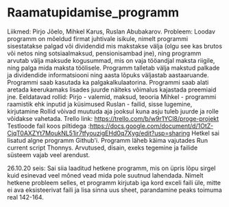 # Raamatupidamise_programm
Liikmed: Pirjo Jõelo, Mihkel Karus, Ruslan Abubakarov.
Probleem: Loodav programm on mõeldud firmat juhtivale isikule, nimelt programmi sisestatakse palgad või dividendid mis makstakse välja (olgu see kas brutos või netos ning sotsiaalmaksud, pensionisambad jne), ning programm arvutab välja maksude kogusummad, mis on vaja tööandjal maksta riigile, ning palga mida maksta töölisele. Programm talletab välja makstud palkade ja dividendide informatsiooni ning aasta lõpuks väljastab aastaaruande. Programmi saab kasutada ka palgakalkulaatorina. Programmi saab alati aretada keerukamaks lisades juurde näiteks võimalus kajastada preemiaid jne.
Eeldatavad rollid:
Pirjo - valemid, maksud, teooria
Mihkel - programmi raamistik ehk inputid ja küsimused
Ruslan - failid, sisse lugemine, kirjutamine
Rollid võivad muutuda aja jooksul kuna asju tuleb juurde ja rolle võidakse vahetada.
Trello link: https://trello.com/b/w9r1YCl8/proge-projekt
Testloode fail koos piltidega :https://docs.google.com/document/d/1OtZ-CjqT0AXZYt7MoukNL51ir7tfyouzigEHd0q7Xyg/edit?usp=sharing
Hetkel sai lisatud algne programm Github'i. Programm läheb käima vajutades Run current script Thonnys. Arvutused, disain, exeks tegemine ja failide süsteem vajab veel arendust.

26.10.20 seis:
Sai siia laaditud hetkene programm, mis on üpris lõpu sirgel kuid esinevad veel mõned vead mida pole suutnud lahendada. Nimelt hetkene probleem selles, et programm kirjutab iga kord exceli faili üle, mitte ei ava eksisteerivat faili ja lisa sinna uus sheet, parandamine peaks toimuma real 142-164.
